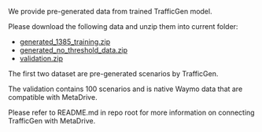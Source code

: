 We provide pre-generated data from trained TrafficGen model.

Please download the following data and unzip them into current folder:

* [generated_1385_training.zip](https://github.com/metadriverse/metadrive/releases/download/MetaDrive-0.2.5/generated_1385_training.zip)
* [generated_no_threshold_data.zip](https://github.com/metadriverse/metadrive/releases/download/MetaDrive-0.2.5/generated_no_threshold_data.zip)
* [validation.zip](https://github.com/metadriverse/metadrive/releases/download/MetaDrive-0.2.5/validation.zip)

The first two dataset are pre-generated scenarios by TrafficGen.

The validation contains 100 scenarios and is native Waymo data that are compatible with MetaDrive.

Please refer to README.md in repo root for more information on connecting TrafficGen with MetaDrive.
